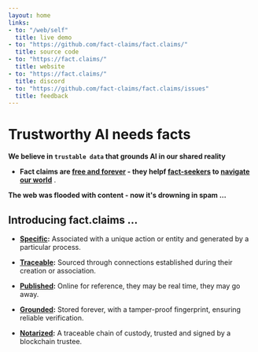 ```yaml
---
layout: home
links:
- to: "/web/self"
  title: live demo
- to: "https://github.com/fact-claims/fact.claims/"
  title: source code
- to: "https://fact.claims/"
  title: website
- to: "https://fact.claims/"
  title: discord
- to: "https://github.com/fact-claims/fact.claims/issues"
  title: feedback
---
```

# Trustworthy AI needs facts

**We believe in `trustable data` that grounds AI in our shared reality**

- **Fact claims are [free and forever](/claim/) - they helpf [fact-seekers](/howto/crawling) to [navigate our world](/web/self)** .

**The web was flooded with content - now it's drowning in spam ...**

## Introducing fact.claims ...

- **[Specific](/claim/):** Associated with a unique action or entity and generated by a particular process.

- **[Traceable](/claim/):** Sourced through connections established during their creation or association.

- **[Published](/claim/):** Online for reference, they may be real time, they may go away.

- **[Grounded](/claim/):** Stored forever, with a tamper-proof fingerprint, ensuring reliable verification.

- **[Notarized](/claim/):** A traceable chain of custody, trusted and signed by a blockchain trustee.

